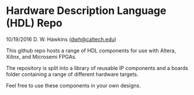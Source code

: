 # Hardware Description Language (HDL) Repo

10/19/2016 D. W. Hawkins (dwh@caltech.edu)

This github repo hosts a range of HDL components for use with Altera, Xilinx, and Microsemi FPGAs.

The repository is split into a library of reusable IP components and a boards folder containing a range of different hardware targets.

Feel free to use these components in your own designs.

